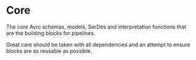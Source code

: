 # Core

The core Avro schemas, models, SerDes and interpretation functions that are the building blocks for pipelines.

Great care should be taken with all dependencies and an attempt to ensure blocks are as reusable as possible.


